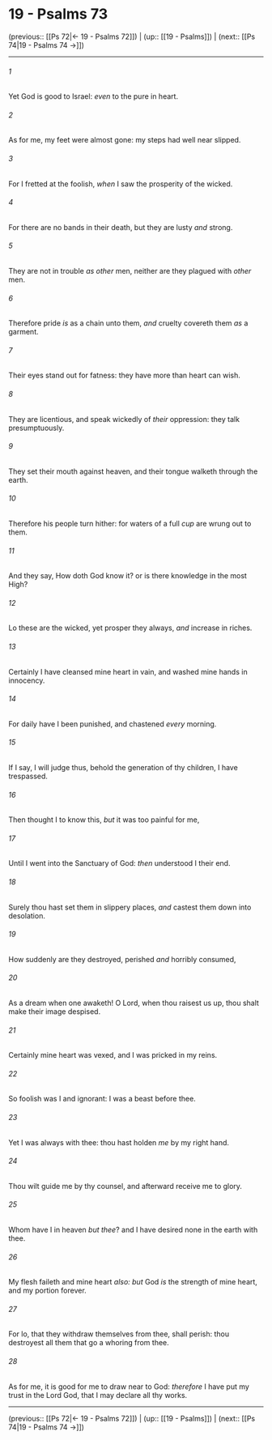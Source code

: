 # 19 - Psalms 73

(previous:: [[Ps 72|← 19 - Psalms 72]]) | (up:: [[19 - Psalms]]) | (next:: [[Ps 74|19 - Psalms 74 →]])

***


###### 1 
Yet God is good to Israel: _even_ to the pure in heart. 

###### 2 
As for me, my feet were almost gone: my steps had well near slipped. 

###### 3 
For I fretted at the foolish, _when_ I saw the prosperity of the wicked. 

###### 4 
For there are no bands in their death, but they are lusty _and_ strong. 

###### 5 
They are not in trouble _as other_ men, neither are they plagued with _other_ men. 

###### 6 
Therefore pride _is_ as a chain unto them, _and_ cruelty covereth them _as_ a garment. 

###### 7 
Their eyes stand out for fatness: they have more than heart can wish. 

###### 8 
They are licentious, and speak wickedly of _their_ oppression: they talk presumptuously. 

###### 9 
They set their mouth against heaven, and their tongue walketh through the earth. 

###### 10 
Therefore his people turn hither: for waters of a full _cup_ are wrung out to them. 

###### 11 
And they say, How doth God know it? or is there knowledge in the most High? 

###### 12 
Lo these are the wicked, yet prosper they always, _and_ increase in riches. 

###### 13 
Certainly I have cleansed mine heart in vain, and washed mine hands in innocency. 

###### 14 
For daily have I been punished, and chastened _every_ morning. 

###### 15 
If I say, I will judge thus, behold the generation of thy children, I have trespassed. 

###### 16 
Then thought I to know this, _but_ it was too painful for me, 

###### 17 
Until I went into the Sanctuary of God: _then_ understood I their end. 

###### 18 
Surely thou hast set them in slippery places, _and_ castest them down into desolation. 

###### 19 
How suddenly are they destroyed, perished _and_ horribly consumed, 

###### 20 
As a dream when one awaketh! O Lord, when thou raisest us up, thou shalt make their image despised. 

###### 21 
Certainly mine heart was vexed, and I was pricked in my reins. 

###### 22 
So foolish was I and ignorant: I was a beast before thee. 

###### 23 
Yet I was always with thee: thou hast holden _me_ by my right hand. 

###### 24 
Thou wilt guide me by thy counsel, and afterward receive me to glory. 

###### 25 
Whom have I in heaven _but thee_? and I have desired none in the earth with thee. 

###### 26 
My flesh faileth and mine heart _also: but_ God _is_ the strength of mine heart, and my portion forever. 

###### 27 
For lo, that they withdraw themselves from thee, shall perish: thou destroyest all them that go a whoring from thee. 

###### 28 
As for me, it is good for me to draw near to God: _therefore_ I have put my trust in the Lord God, that I may declare all thy works.

***

(previous:: [[Ps 72|← 19 - Psalms 72]]) | (up:: [[19 - Psalms]]) | (next:: [[Ps 74|19 - Psalms 74 →]])
